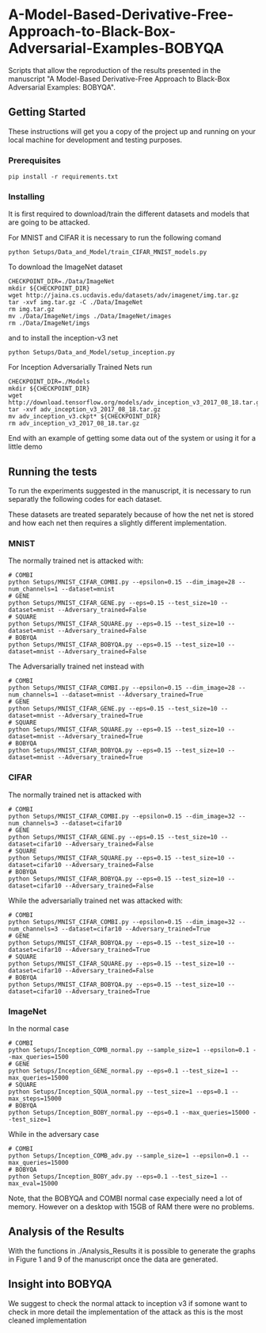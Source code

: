 # A-Model-Based-Derivative-Free-Approach-to-Black-Box-Adversarial-Examples-BOBYQA
Scripts that allow the reproduction of the results presented in the manuscript "A Model-Based Derivative-Free Approach to Black-Box Adversarial Examples: BOBYQA".


## Getting Started

These instructions will get you a copy of the project up and running on your local machine for development and testing purposes. 

### Prerequisites

```
pip install -r requirements.txt 
```

### Installing

It is first required to download/train the different datasets and models that are going to be attacked.

For MNIST and CIFAR it is necessary to run the following comand
```
python Setups/Data_and_Model/train_CIFAR_MNIST_models.py
```
To download the ImageNet dataset
```
CHECKPOINT_DIR=./Data/ImageNet
mkdir ${CHECKPOINT_DIR}
wget http://jaina.cs.ucdavis.edu/datasets/adv/imagenet/img.tar.gz
tar -xvf img.tar.gz -C ./Data/ImageNet
rm img.tar.gz
mv ./Data/ImageNet/imgs ./Data/ImageNet/images
rm ./Data/ImageNet/imgs

```
and to install the inception-v3 net 
```
python Setups/Data_and_Model/setup_inception.py
```


For Inception Adversarially Trained Nets run

```
CHECKPOINT_DIR=./Models
mkdir ${CHECKPOINT_DIR}
wget http://download.tensorflow.org/models/adv_inception_v3_2017_08_18.tar.gz
tar -xvf adv_inception_v3_2017_08_18.tar.gz
mv adv_inception_v3.ckpt* ${CHECKPOINT_DIR}
rm adv_inception_v3_2017_08_18.tar.gz
```


End with an example of getting some data out of the system or using it for a little demo

## Running the tests

To run the experiments suggested in the manuscript, it is necessary to run separatly the following codes for each dataset.

These datasets are treated separately because of how the net net is stored and how each net then requires a slightly different implementation.

### MNIST

The normally trained net is attacked with:

```
# COMBI 
python Setups/MNIST_CIFAR_COMBI.py --epsilon=0.15 --dim_image=28 --num_channels=1 --dataset=mnist
# GENE
python Setups/MNIST_CIFAR_GENE.py --eps=0.15 --test_size=10 --dataset=mnist --Adversary_trained=False
# SQUARE
python Setups/MNIST_CIFAR_SQUARE.py --eps=0.15 --test_size=10 --dataset=mnist --Adversary_trained=False
# BOBYQA
python Setups/MNIST_CIFAR_BOBYQA.py --eps=0.15 --test_size=10 --dataset=mnist --Adversary_trained=False
```

The Adversarially trained net instead with 
```
# COMBI
python Setups/MNIST_CIFAR_COMBI.py --epsilon=0.15 --dim_image=28 --num_channels=1 --dataset=mnist --Adversary_trained=True
# GENE
python Setups/MNIST_CIFAR_GENE.py --eps=0.15 --test_size=10 --dataset=mnist --Adversary_trained=True
# SQUARE
python Setups/MNIST_CIFAR_SQUARE.py --eps=0.15 --test_size=10 --dataset=mnist --Adversary_trained=True
# BOBYQA 
python Setups/MNIST_CIFAR_BOBYQA.py --eps=0.15 --test_size=10 --dataset=mnist --Adversary_trained=True
```

### CIFAR

The normally trained net is attacked with

```
# COMBI
python Setups/MNIST_CIFAR_COMBI.py --epsilon=0.15 --dim_image=32 --num_channels=3 --dataset=cifar10
# GENE
python Setups/MNIST_CIFAR_GENE.py --eps=0.15 --test_size=10 --dataset=cifar10 --Adversary_trained=False
# SQUARE
python Setups/MNIST_CIFAR_SQUARE.py --eps=0.15 --test_size=10 --dataset=cifar10 --Adversary_trained=False
# BOBYQA
python Setups/MNIST_CIFAR_BOBYQA.py --eps=0.15 --test_size=10 --dataset=cifar10 --Adversary_trained=False
```

While the adversarially trained net was attacked with:

```
# COMBI
python Setups/MNIST_CIFAR_COMBI.py --epsilon=0.15 --dim_image=32 --num_channels=3 --dataset=cifar10 --Adversary_trained=True
# GENE
python Setups/MNIST_CIFAR_BOBYQA.py --eps=0.15 --test_size=10 --dataset=cifar10 --Adversary_trained=True
# SQUARE
python Setups/MNIST_CIFAR_SQUARE.py --eps=0.15 --test_size=10 --dataset=cifar10 --Adversary_trained=False
# BOBYQA
python Setups/MNIST_CIFAR_BOBYQA.py --eps=0.15 --test_size=10 --dataset=cifar10 --Adversary_trained=True
```

### ImageNet

In the normal case   

```
# COMBI
python Setups/Inception_COMB_normal.py --sample_size=1 --epsilon=0.1 --max_queries=1500
# GENE
python Setups/Inception_GENE_normal.py --eps=0.1 --test_size=1 --max_queries=15000
# SQUARE
python Setups/Inception_SQUA_normal.py --test_size=1 --eps=0.1 --max_steps=15000
# BOBYQA
python Setups/Inception_BOBY_normal.py --eps=0.1 --max_queries=15000 --test_size=1
```

While in the adversary case

```
# COMBI
python Setups/Inception_COMB_adv.py --sample_size=1 --epsilon=0.1 --max_queries=15000
# BOBYQA
python Setups/Inception_BOBY_adv.py --eps=0.1 --test_size=1 --max_eval=15000
```

Note, that the BOBYQA and COMBI normal case expecially need a lot of memory. However on a desktop with 15GB of RAM there were no problems.

## Analysis of the Results

With the functions in ./Analysis_Results it is possible to generate the graphs in Figure 1 and 9 of the manuscript once the data are generated.

## Insight into BOBYQA

We suggest to check the normal attack to inception v3 if somone want to check in more detail the implementation of the attack as this is the most cleaned implementation

